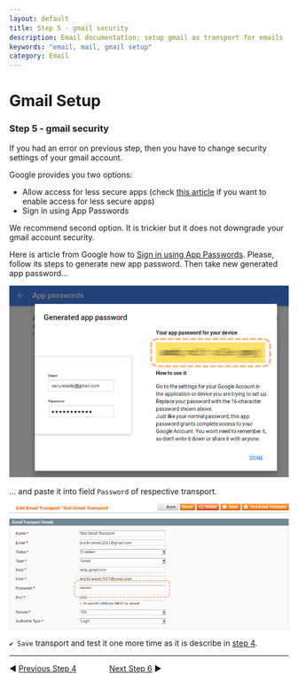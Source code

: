 ```yaml
---
layout: default
title: Step 5 - gmail security
description: Email documentation; setup gmail as transport for emails
keywords: "email, mail, gmail setup"
category: Email
---
```


# Gmail Setup

### Step 5 - gmail security

If you had an error on previous step, then you have to change security
settings of your gmail account.

Google provides you two options:

 *  Allow access for less secure apps (check
    [this article](https://support.google.com/accounts/answer/6010255) if you
    want to enable access for less secure apps)
 *  Sign in using App Passwords

We recommend second option. It is trickier but it does not downgrade your
gmail account security.

Here is article from Google how to
[Sign in using App Passwords](https://support.google.com/accounts/answer/185833). Please, follow its steps to generate new app password. Then take new generated app password...

![Step 05.1](/images/m1/extensions/email/use-cases/gmail/step-05-1.png)

... and paste it into field `Password` of respective transport.

![Step 05.2](/images/m1/extensions/email/use-cases/gmail/step-05-2.png)

`✔ Save` transport and test it one more time as it is describe in
[step 4](../step-04/).

-------------------------------------------------------------------------------

◀ [Previous Step 4](../step-04/)
&nbsp;&nbsp;&nbsp;&nbsp;&nbsp;&nbsp;&nbsp;&nbsp;&nbsp;&nbsp;&nbsp;&nbsp;&nbsp;
[Next Step 6](../step-06/) ▶
